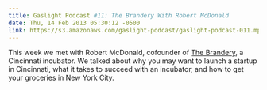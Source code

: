 ```yaml
---
title: Gaslight Podcast #11: The Brandery With Robert McDonald
date: Thu, 14 Feb 2013 05:30:12 -0500
link: https://s3.amazonaws.com/gaslight-podcast/gaslight-podcast-011.mp3
---
```


This week we met with Robert McDonald, cofounder of <a
href="http://brandery.org/">The Brandery</a>, a Cincinnati incubator. We talked
about why you may want to launch a startup in Cincinnati, what it takes to
succeed with an incubator, and how to get your groceries in New York City.
